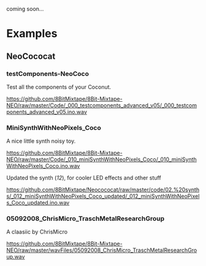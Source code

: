 coming soon...


# Examples


## NeoCococat

### testComponents-NeoCoco

Test all the components of your Coconut.

https://github.com/8BitMixtape/8Bit-Mixtape-NEO/raw/master/Code/_000_testcomponents_advanced_v05/_000_testcomponents_advanced_v05.ino.wav

### MiniSynthWithNeoPixels_Coco

A nice little synth noisy toy.

https://github.com/8BitMixtape/8Bit-Mixtape-NEO/raw/master/Code/_010_miniSynthWithNeoPixels_Coco/_010_miniSynthWithNeoPixels_Coco.ino.wav

Updated the synth (_12_), for cooler LED effects and other stuff

https://github.com/8BitMixtape/Neocococat/raw/master/code/02.%20synths/_012_miniSynthWithNeoPixels_Coco_updated/_012_miniSynthWithNeoPixels_Coco_updated.ino.wav


### 05092008_ChrisMicro_TraschMetalResearchGroup

A claasiic by ChrisMicro

https://github.com/8BitMixtape/8Bit-Mixtape-NEO/raw/master/wavFiles/05092008_ChrisMicro_TraschMetalResearchGroup.wav
